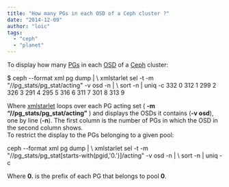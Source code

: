 ```yaml
---
title: "How many PGs in each OSD of a Ceph cluster ?"
date: "2014-12-09"
author: "loic"
tags: 
  - "ceph"
  - "planet"
---
```


To display how many [PGs](http://ceph.com/docs/master/rados/operations/placement-groups/) in each [OSD](http://ceph.com/docs/master/glossary/#term-ceph-osd-daemon) of a [Ceph](http://ceph.com/) cluster:

$ ceph --format xml pg dump | \\
   xmlstarlet sel -t -m "//pg\_stats/pg\_stat/acting" -v osd -n | \\
   sort -n | uniq -c
    332 0
    312 1
    299 2
    326 3
    291 4
    295 5
    316 6
    311 7
    301 8
    313 9

Where [xmlstarlet](http://xmlstar.sourceforge.net/) loops over each PG acting set ( **\-m “//pg\_stats/pg\_stat/acting”** ) and displays the OSDs it contains (**\-v osd**), one by line (**\-n**). The first column is the number of PGs in which the OSD in the second column shows.  
To restrict the display to the PGs belonging to a given pool:

ceph --format xml pg dump |  \\
  xmlstarlet sel -t -m "//pg\_stats/pg\_stat\[starts-with(pgid,'0.')\]/acting" -v osd -n | \\
  sort -n | uniq -c

Where **0.** is the prefix of each PG that belongs to pool **0**.
